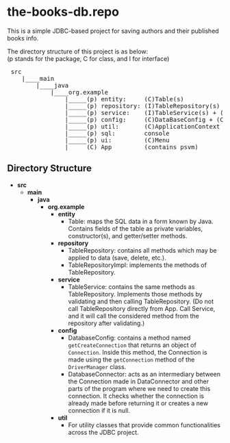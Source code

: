 # the-books-db.repo

This is a simple JDBC-based project for saving authors and their published books info.

The directory structure of this project is as below: <br>
(p stands for the package, C for class, and I for interface) <br>


<pre>
&nbsp;src
&nbsp;   |____main
&nbsp;       |____java
&nbsp;           |____org.example
&nbsp;               |_____(p) entity:     (C)Table(s)
&nbsp;               |_____(p) repository: (I)TableRepository(s) + (C)TableRepositoryImpl(s)
&nbsp;               |_____(p) service:    (I)TableService(s) + (C)TableServiceImpl(s)
&nbsp;               |_____(p) config:     (C)DataBaseConfig + (C)DataConnector
&nbsp;               |_____(p) util:       (C)ApplicationContext + (C)Constant
&nbsp;               |_____(p) sql:        console
&nbsp;               |_____(p) ui:         (C)Menu
&nbsp;               |_____(C) App         (contains psvm)
</pre>





## Directory Structure

- **src**
  - **main**
    - **java**
      - **org.example**
        - **entity**
          - Table: maps the SQL data in a form known by Java. Contains fields of the table as private variables, constructor(s), and getter/setter methods.
        - **repository**
          - TableRepository: contains all methods which may be applied to data (save, delete, etc.).
          - TableRepositoryImpl: implements the methods of TableRepository.
        - **service**
          - TableService: contains the same methods as TableRepository. Implements those methods by validating and then calling TableRepository. (Do not call TableRepository directly from App. Call Service, and it will call the considered method from the repository after validating.)
        - **config**
          - DatabaseConfig: contains a method named `getCreateConnection` that returns an object of `Connection`. Inside this method, the Connection is made using the `getConnection` method of the `DriverManager` class.
          - DatabaseConnector: acts as an intermediary between the Connection made in DataConnector and other parts of the program where we need to create this connection. It checks whether the connection is already made before returning it or creates a new connection if it is null.
        - **util**
          - For utility classes that provide common functionalities across the JDBC project.

